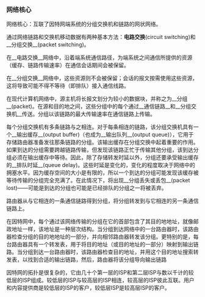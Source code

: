 ### 网络核心

网络核心：互联了因特网端系统的分组交换机和链路的网状网络。

通过网络链路和交换机移动数据有两种基本方法：__电路交换__(circuit switching)和__分组交换__(packet switching)。

在__电路交换__网络中，沿着端系统通信路径，为端系统之间通信所提供的资源（缓存、链路传输速率）在通信会话期间会被保留。

在__分组交换__网络中，这些资源则不会被保留；会话的报文按需使用这些资源，这将导致可能不得不等待（即排队）接入通信线路。

在现代计算机网络中，源主机将长报文划分为较小的数据块，并称之为__分组__(packet)。在源和目的地之间，这些分组中的每个通过__通信链路__和__分组交换机__传送。分组以该链路的最大传输速率在通信链路上传输。

每个分组交换机有多条链路与之相连。对于每条相连的链路，该分组交换机具有一个__输出缓存__(output buffer)（也成为__输出队列__(output queue)），它用于存储路由器准备发往那条链路的分组。该输出缓存在分组交换中起着重要的作用。如果到达的分组需要跨越链路传输，但发现该链路正忙于传输其他分组，该到达分组必须在输出缓存中等待。因此，除了存储转发时延以外，分组还要承受输出缓存的__排队时延__(queue delay)。这些时延是变化的，变化的程度取决于网络中的拥塞水平。因为缓存空间的大小是有限的，所以一个到达的分组可能发现该缓存被等待传输的分组完全充满了。在此情况下，将出现__分组丢失或丢包__(packet lost)——可能是到达的分组也可能是已经排队的分组之一将被丢弃。

路由器从与它相连的一条通信链路得到分组，将分组转发到与它相连的另一条通信链路上。

在因特网中，每个通过该网络传输的分组在它的首部包含了其目的地地址，就像邮政地址一样，该地址是一种层次结构。当分组到达网络中的一台路由器时，该路由器检查分组的目的地地址的一部分，并向相邻路由器转发该分组。更特别的是，每台路由器具有一个转发表，用于将目的地址（或目的地址的一部分）映射到输出链路。当分组到达一台路由器时，该路由器检查目的地址，并用这个目的地址搜索转发表，以找到合适的输出链路，然后，路由器将该分组导向输出链路

因特网的拓扑是很复杂的，它由几十个第一层的ISP和第二层ISP与数以千计的较低层的ISP组成。较低层的ISP与较高层的ISP相连，较高层的ISP彼此互联。用户和内容提供商是较低层的ISP的客户，较低层ISP是较高层ISP的客户。
